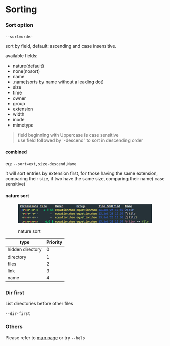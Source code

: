 # Sorting

### Sort option

`--sort=order`

sort by field, default: ascending and case insensitive.

available fields:&#x20;

* nature(default)
* none(nosort)
* name
* .name(sorts by name without a leading dot)
* size
* time
* owner
* group
* extension
* width
* inode
* mimetype&#x20;

> field beginning with Uppercase is case sensitive\
> use field followed by '-descend' to sort in descending order

#### combined

eg: `--sort=ext,size-descend,Name`

it will sort entries by extension first, for those having the same extension, comparing their size, if two have the same size, comparing their name( case sensitive)

#### nature sort

<figure><img src="../../.gitbook/assets/image (1).png" alt=""><figcaption><p>nature sort</p></figcaption></figure>

<table><thead><tr><th>type </th><th data-type="number">Priority </th></tr></thead><tbody><tr><td>hidden directory </td><td>0</td></tr><tr><td>directory</td><td>1</td></tr><tr><td>files</td><td>2</td></tr><tr><td>link</td><td>3</td></tr><tr><td>name</td><td>4</td></tr></tbody></table>

### Dir first

List directories before other files

`--dir-first`

### Others

Please refer to [man page](https://github.com/Equationzhao/g/blob/master/g.md) or try `--help`&#x20;
